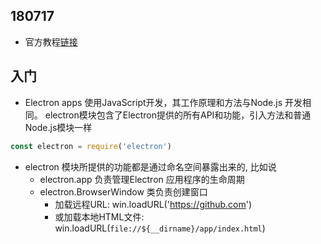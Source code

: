 ## 180717
- 官方教程[链接](https://electronjs.org/docs/tutorial/first-app)

## 入门
- Electron apps 使用JavaScript开发，其工作原理和方法与Node.js 开发相同。 electron模块包含了Electron提供的所有API和功能，引入方法和普通Node.js模块一样
```js
const electron = require('electron')
```
- electron 模块所提供的功能都是通过命名空间暴露出来的,  比如说
    * electron.app 负责管理Electron 应用程序的生命周期
    * electron.BrowserWindow 类负责创建窗口
        * 加载远程URL: win.loadURL('https://github.com')
        * 或加载本地HTML文件: win.loadURL(`file://${__dirname}/app/index.html`)

